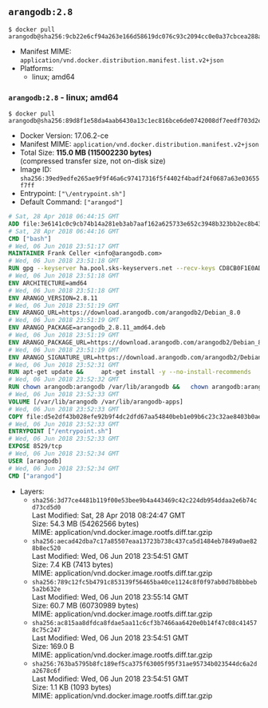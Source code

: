 ## `arangodb:2.8`

```console
$ docker pull arangodb@sha256:9cb22e6cf94a263e166d58619dc076c93c2094cc0e0a37cbcea288af199d7add
```

-	Manifest MIME: `application/vnd.docker.distribution.manifest.list.v2+json`
-	Platforms:
	-	linux; amd64

### `arangodb:2.8` - linux; amd64

```console
$ docker pull arangodb@sha256:89d8f1e58da4aab6430a13c1ec816bce6de0742008df7eedf703d2e6d154a238
```

-	Docker Version: 17.06.2-ce
-	Manifest MIME: `application/vnd.docker.distribution.manifest.v2+json`
-	Total Size: **115.0 MB (115002230 bytes)**  
	(compressed transfer size, not on-disk size)
-	Image ID: `sha256:39ed9edfe265ae9f9f46a6c97417316f5f4402f4badf24f0687a63e03655f7ff`
-	Entrypoint: `["\/entrypoint.sh"]`
-	Default Command: `["arangod"]`

```dockerfile
# Sat, 28 Apr 2018 06:44:15 GMT
ADD file:3e6141c0c9cb74b14a281eb3ab7aaf162a625733e652c3948b323bb2ec8b4343 in / 
# Sat, 28 Apr 2018 06:44:16 GMT
CMD ["bash"]
# Wed, 06 Jun 2018 23:51:17 GMT
MAINTAINER Frank Celler <info@arangodb.com>
# Wed, 06 Jun 2018 23:51:18 GMT
RUN gpg --keyserver ha.pool.sks-keyservers.net --recv-keys CD8CB0F1E0AD5B52E93F41E7EA93F5E56E751E9B
# Wed, 06 Jun 2018 23:51:18 GMT
ENV ARCHITECTURE=amd64
# Wed, 06 Jun 2018 23:51:18 GMT
ENV ARANGO_VERSION=2.8.11
# Wed, 06 Jun 2018 23:51:19 GMT
ENV ARANGO_URL=https://download.arangodb.com/arangodb2/Debian_8.0
# Wed, 06 Jun 2018 23:51:19 GMT
ENV ARANGO_PACKAGE=arangodb_2.8.11_amd64.deb
# Wed, 06 Jun 2018 23:51:19 GMT
ENV ARANGO_PACKAGE_URL=https://download.arangodb.com/arangodb2/Debian_8.0/amd64/arangodb_2.8.11_amd64.deb
# Wed, 06 Jun 2018 23:51:19 GMT
ENV ARANGO_SIGNATURE_URL=https://download.arangodb.com/arangodb2/Debian_8.0/amd64/arangodb_2.8.11_amd64.deb.asc
# Wed, 06 Jun 2018 23:52:31 GMT
RUN apt-get update &&     apt-get install -y --no-install-recommends         libgoogle-perftools4         ca-certificates         pwgen         wget     &&     rm -rf /var/lib/apt/lists/* &&     wget ${ARANGO_SIGNATURE_URL} &&           wget ${ARANGO_PACKAGE_URL} &&             gpg --verify ${ARANGO_PACKAGE}.asc &&     dpkg -i ${ARANGO_PACKAGE} &&     sed -ri         -e 's!127\.0\.0\.1!0.0.0.0!g'         -e 's!^(file\s*=).*!\1 -!'         -e 's!^#\s*uid\s*=.*!uid = arangodb!'         -e 's!^#\s*gid\s*=.*!gid = arangodb!'         /etc/arangodb/arangod.conf     &&     apt-get purge -y --auto-remove ca-certificates wget &&     rm -f ${ARANGO_PACKAGE}*
# Wed, 06 Jun 2018 23:52:32 GMT
RUN chown arangodb:arangodb /var/lib/arangodb &&   chown arangodb:arangodb /var/lib/arangodb-apps
# Wed, 06 Jun 2018 23:52:33 GMT
VOLUME [/var/lib/arangodb /var/lib/arangodb-apps]
# Wed, 06 Jun 2018 23:52:33 GMT
COPY file:d5e2df43b028efe92b9f4dc2dfd67aa54840beb1e09b6c23c32ae8403b0ae7e4 in /entrypoint.sh 
# Wed, 06 Jun 2018 23:52:33 GMT
ENTRYPOINT ["/entrypoint.sh"]
# Wed, 06 Jun 2018 23:52:33 GMT
EXPOSE 8529/tcp
# Wed, 06 Jun 2018 23:52:34 GMT
USER [arangodb]
# Wed, 06 Jun 2018 23:52:34 GMT
CMD ["arangod"]
```

-	Layers:
	-	`sha256:3d77ce4481b119f00e53bee9b4a443469c42c224db954ddaa2e6b74cd73cd5d0`  
		Last Modified: Sat, 28 Apr 2018 08:24:47 GMT  
		Size: 54.3 MB (54262566 bytes)  
		MIME: application/vnd.docker.image.rootfs.diff.tar.gzip
	-	`sha256:aecad42dba7c17a85507eaa13723b738c437ca5d1484eb7849a0ae828b8ec520`  
		Last Modified: Wed, 06 Jun 2018 23:54:51 GMT  
		Size: 7.4 KB (7413 bytes)  
		MIME: application/vnd.docker.image.rootfs.diff.tar.gzip
	-	`sha256:789c12fc5b4791c853139f56465ba40ce1124c8f0f97ab0d7b8bbbeb5a2b632e`  
		Last Modified: Wed, 06 Jun 2018 23:55:14 GMT  
		Size: 60.7 MB (60730989 bytes)  
		MIME: application/vnd.docker.image.rootfs.diff.tar.gzip
	-	`sha256:ac815aa8dfdca8fdae5aa11c6cf3b7466aa6420e0b14f47c08c414578c75c247`  
		Last Modified: Wed, 06 Jun 2018 23:54:51 GMT  
		Size: 169.0 B  
		MIME: application/vnd.docker.image.rootfs.diff.tar.gzip
	-	`sha256:763ba5795b8fc189ef5ca375f63005f95f31ae95734b023544dc6a2da2678c6f`  
		Last Modified: Wed, 06 Jun 2018 23:54:51 GMT  
		Size: 1.1 KB (1093 bytes)  
		MIME: application/vnd.docker.image.rootfs.diff.tar.gzip
